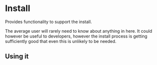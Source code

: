 # Install

Provides functionality to support the install.

The average user will rarely need to know about anything in here. It could however be useful to developers, however the install process is getting sufficiently good that even this is unlikely to be needed.

## Using it

